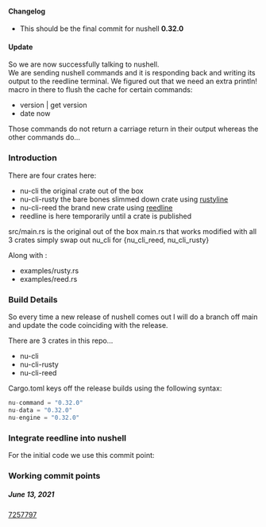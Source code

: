 
#### Changelog

* This should be the final commit for nushell **0.32.0**

#### Update

So we are now successfully talking to nushell.   
We are sending nushell commands and it is responding back and writing its output to the reedline terminal.  We figured out that we need an extra println! macro in there to flush the cache for certain commands:

* version | get version
* date now

Those commands do not return a carriage return in their output whereas the other commands do...

### Introduction

There are four crates here:

* nu-cli the original crate out of the box
* nu-cli-rusty the bare bones slimmed down crate using [rustyline](https://github.com/kkawakam/rustyline)
* nu-cli-reed the brand new crate using [reedline](https://github.com/jonathandturner/reedline)
* reedline is here temporarily until a crate is published

src/main.rs is the original out of the box main.rs that works modified
with all 3 crates simply swap out nu_cli for {nu_cli_reed, nu_cli_rusty}

Along with :

* examples/rusty.rs
* examples/reed.rs

### Build Details

So every time a new release of nushell comes out I will do a branch off main and update the code coinciding with the release.

There are 3 crates in this repo...

  * nu-cli
  * nu-cli-rusty
  * nu-cli-reed

Cargo.toml keys off the release builds using the following syntax:

```rust
nu-command = "0.32.0"
nu-data = "0.32.0"
nu-engine = "0.32.0"
```

### Integrate reedline into nushell

For the initial code we use this commit point:

### Working commit points

##### June 13, 2021

[7257797](https://github.com/jonathandturner/reedline/commit/725779728c078fa62ee7b16a6589ae4cc03ee44a)
